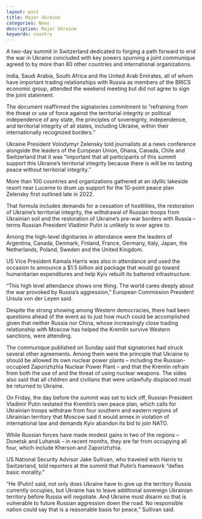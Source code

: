 ```yaml
---
layout: post
title: Major Ukraine
categories: News
description: Major Ukraine 
keywords: country
---
```


A two-day summit in Switzerland dedicated to forging a path forward to end the war in Ukraine concluded with key powers spurning a joint communique agreed to by more than 80 other countries and international organizations.

India, Saudi Arabia, South Africa and the United Arab Emirates, all of whom have important trading relationships with Russia as members of the BRICS economic group, attended the weekend meeting but did not agree to sign the joint statement.

The document reaffirmed the signatories commitment to “refraining from the threat or use of force against the territorial integrity or political independence of any state, the principles of sovereignty, independence, and territorial integrity of all states, including Ukraine, within their internationally recognized borders.”

Ukraine President Volodymyr Zelensky told journalists at a news conference alongside the leaders of the European Union, Ghana, Canada, Chile and Switzerland that it was “important that all participants of this summit support this Ukraine’s territorial integrity because there is will be no lasting peace without territorial integrity.”


More than 100 countries and organizations gathered at an idyllic lakeside resort near Lucerne to drum up support for the 10-point peace plan Zelensky first outlined late in 2022.

That formula includes demands for a cessation of hostilities, the restoration of Ukraine’s territorial integrity, the withdrawal of Russian troops from Ukrainian soil and the restoration of Ukraine’s pre-war borders with Russia – terms Russian President Vladimir Putin is unlikely to ever agree to.

Among the high-level dignitaries in attendance were the leaders of Argentina, Canada, Denmark, Finland, France, Germany, Italy, Japan, the Netherlands, Poland, Sweden and the United Kingdom.

US Vice President Kamala Harris was also in attendance and used the occasion to announce a $1.5 billion aid package that would go toward humanitarian expenditures and help Kyiv rebuilt its battered infrastructure.

“This high level attendance shows one thing. The world cares deeply about the war provoked by Russia’s aggression,” European Commission President Ursula von der Leyen said.

Despite the strong showing among Western democracies, there had been questions ahead of the event as to just how much could be accomplished given that neither Russia nor China, whose increasingly close trading relationship with Moscow has helped the Kremlin survive Western sanctions, were attending.

The communique published on Sunday said that signatories had struck several other agreements. Among them were the principle that Ukraine to should be allowed its own nuclear power plants – including the Russian-occupied Zaporizhzhia Nuclear Power Plant – and that the Kremlin refrain from both the use of and the threat of using nuclear weapons. The sides also said that all children and civilians that were unlawfully displaced must be returned to Ukraine.

On Friday, the day before the summit was set to kick off, Russian President Vladimir Putin restated the Kremlin’s own peace plan, which calls for Ukrainian troops withdraw from four southern and eastern regions of Ukrainian territory that Moscow said it would annex in violation of international law and demands Kyiv abandon its bid to join NATO.

While Russian forces have made modest gains in two of the regions – Donetsk and Luhansk – in recent months, they are far from occupying all four, which include Kherson and Zaporizhzhia.

US National Security Advisor Jake Sullivan, who traveled with Harris to Switzerland, told reporters at the summit that Putin’s framework “defies basic morality.”

“He (Putin) said, not only does Ukraine have to give up the territory Russia currently occupies, but Ukraine has to leave additional sovereign Ukrainian territory before Russia will negotiate. And Ukraine must disarm so that is vulnerable to future Russian aggression down the road. No responsible nation could say that is a reasonable basis for peace,” Sullivan said.
